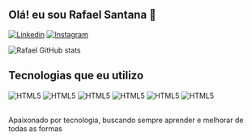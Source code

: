 ## Olá! eu sou Rafael Santana 👋

[![Linkedin](https://img.shields.io/badge/LinkedIn-0077B5?style=for-the-badge&logo=linkedin&logoColor=white
)](https://www.linkedin.com/in/rafael-dias-a98040191/)
[![Instagram](https://img.shields.io/badge/Instagram-E4405F?style=for-the-badge&logo=instagram&logoColor=white
)](https://www.instagram.com/rafaelsant_d/)

![Rafael GitHub stats](https://github-readme-stats.vercel.app/api?username=Rafael&show_icons=true&theme=radical)

## Tecnologias que eu utilizo

<div style="display="inline_block"">
  
  <img align="center" alt="HTML5" src="https://img.shields.io/badge/HTML5-E34F26?style=for-the-badge&logo=html5&logoColor=white" />
  <img align="center" alt="HTML5" src="https://img.shields.io/badge/CSS3-1572B6?style=for-the-badge&logo=css3&logoColor=white" />
  <img align="center" alt="HTML5" src="https://img.shields.io/badge/JavaScript-323330?style=for-the-badge&logo=javascript&logoColor=F7DF1E" />
  <img align="center" alt="HTML5" src="https://img.shields.io/badge/Bootstrap-563D7C?style=for-the-badge&logo=bootstrap&logoColor=white" />
  <img align="center" alt="HTML5" src="https://img.shields.io/badge/React-20232A?style=for-the-badge&logo=react&logoColor=61DAFB" />
  <img align="center" alt="HTML5" src="https://img.shields.io/badge/Node.js-43853D?style=for-the-badge&logo=node.js&logoColor=white" />
 
  <div></br>
  
Apaixonado por tecnologia, buscando sempre aprender e melhorar de todas as formas

